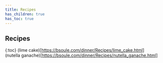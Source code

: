 ```yaml
---
title: Recipes
has_children: true
has_toc: true
---
```


## Recipes

{:toc}
(lime cake)[https://bsoule.com/dinner/Recipes/lime_cake.html]
(nutella ganache)[https://bsoule.com/dinner/Recipes/nutella_ganache.html]
